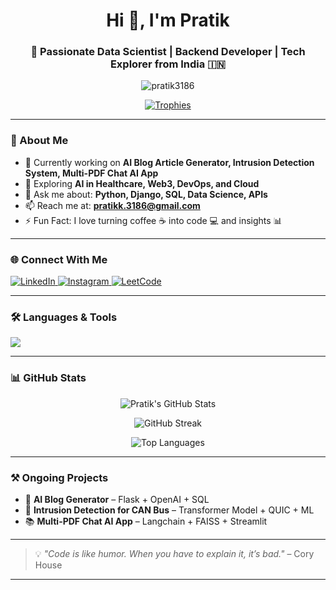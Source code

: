 <h1 align="center">Hi 👋, I'm Pratik</h1>
<h3 align="center">🚀 Passionate Data Scientist | Backend Developer | Tech Explorer from India 🇮🇳</h3>

<p align="center">
  <img src="https://komarev.com/ghpvc/?username=pratik3186&label=Profile%20views&color=0e75b6&style=flat" alt="pratik3186" />
</p>

<p align="center">
  <a href="https://github.com/ryo-ma/github-profile-trophy">
    <img src="https://github-profile-trophy.vercel.app/?username=pratik3186&theme=tokyonight&row=2&column=4" alt="Trophies" />
  </a>
</p>

---

### 🧠 About Me

- 🔭 Currently working on **AI Blog Article Generator, Intrusion Detection System, Multi-PDF Chat AI App**
- 🌱 Exploring **AI in Healthcare, Web3, DevOps, and Cloud**
- 💬 Ask me about: **Python, Django, SQL, Data Science, APIs**
- 📫 Reach me at: **pratikk.3186@gmail.com**
- ⚡ Fun Fact: I love turning coffee ☕ into code 💻 and insights 📊

---

### 🌐 Connect With Me

<p align="left">
  <a href="https://linkedin.com/in/pratik-kumar-50321a21b/" target="blank">
    <img src="https://skillicons.dev/icons?i=linkedin" alt="LinkedIn" />
  </a>
  <a href="https://instagram.com/prratiikkkkk_" target="blank">
    <img src="https://skillicons.dev/icons?i=instagram" alt="Instagram" />
  </a>
  <a href="https://www.leetcode.com/prratikkkkk" target="blank">
    <img src="https://skillicons.dev/icons?i=leetcode" alt="LeetCode" />
  </a>
</p>

---

### 🛠️ Languages & Tools

<p align="left">
  <img src="https://skillicons.dev/icons?i=python,django,flask,tensorflow,pytorch,scikit-learn,seaborn,pandas,mysql,mongodb,opencv,git,github,linux,html,css,bootstrap,tailwind,docker,kubernetes,bash,aws,gcp" />
</p>

---

### 📊 GitHub Stats

<p align="center">
  <img src="https://github-readme-stats.vercel.app/api?username=pratik3186&show_icons=true&theme=radical" alt="Pratik's GitHub Stats" />
</p>

<p align="center">
  <img src="https://github-readme-streak-stats.herokuapp.com/?user=pratik3186&theme=radical" alt="GitHub Streak" />
</p>

<p align="center">
  <img src="https://github-readme-stats.vercel.app/api/top-langs/?username=pratik3186&layout=compact&theme=radical" alt="Top Languages" />
</p>

---

### ⚒️ Ongoing Projects

- 📝 **AI Blog Generator** – Flask + OpenAI + SQL  
- 🔐 **Intrusion Detection for CAN Bus** – Transformer Model + QUIC + ML  
- 📚 **Multi-PDF Chat AI App** – Langchain + FAISS + Streamlit  

---

> 💡 _"Code is like humor. When you have to explain it, it’s bad."_ – Cory House

---
